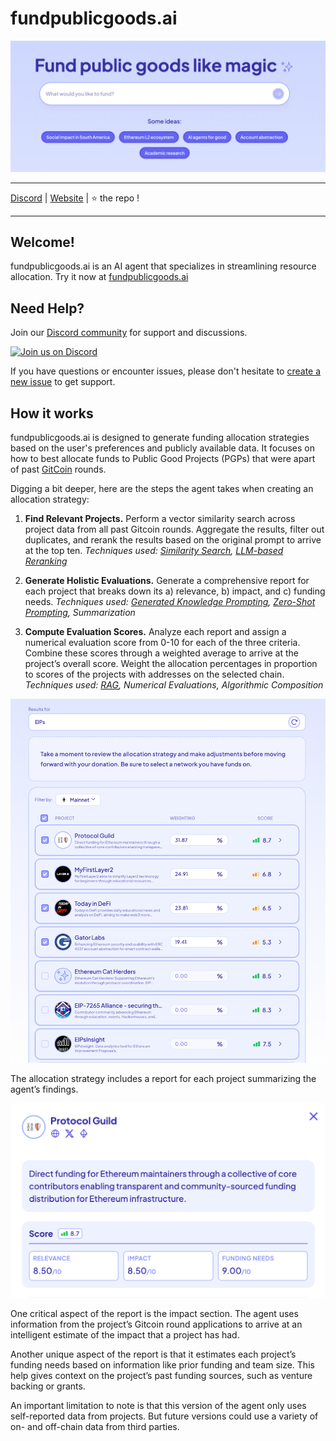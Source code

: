 # fundpublicgoods.ai

![](./content/fundpublicgoods.jpg)

---

[Discord](https://discord.gg/k7UCsH3ps9) | [Website](https://fundpublicgoods.ai) | :star: the repo !  

---

## Welcome!

fundpublicgoods.ai is an AI agent that specializes in streamlining resource allocation. Try it now at [fundpublicgoods.ai](https://fundpublicgoods.ai)

## Need Help?

Join our [Discord community](https://discord.gg/k7UCsH3ps9) for support and discussions.

[![Join us on Discord](https://invidget.switchblade.xyz/k7UCsH3ps9)](https://discord.com/invite/k7UCsH3ps9)

If you have questions or encounter issues, please don't hesitate to [create a new issue](https://github.com/polywrap/fundpublicgoods/issues/new) to get support.

## How it works

fundpublicgoods.ai is designed to generate funding allocation strategies based on the user's preferences and publicly available data. It focuses on how to best allocate funds to Public Good Projects (PGPs) that were apart of past [GitCoin](https://www.gitcoin.co/) rounds.

Digging a bit deeper, here are the steps the agent takes when creating an allocation strategy:

1. **Find Relevant Projects.** Perform a vector similarity search across project data from all past Gitcoin rounds. Aggregate the results, filter out duplicates, and rerank the results based on the original prompt to arrive at the top ten. *Techniques used: [Similarity Search](https://www.pinecone.io/learn/what-is-similarity-search/), [LLM-based Reranking](https://medium.com/@foadmk/enhancing-data-retrieval-with-vector-databases-and-gpt-3-5-reranking-c58ec6061bde)*

2. **Generate Holistic Evaluations.** Generate a comprehensive report for each project that breaks down its a) relevance, b) impact, and c) funding needs. *Techniques used: [Generated Knowledge Prompting](https://www.promptingguide.ai/techniques/knowledge), [Zero-Shot Prompting](https://www.promptingguide.ai/techniques/zeroshot), Summarization*

3. **Compute Evaluation Scores.** Analyze each report and assign a numerical evaluation score from 0-10 for each of the three criteria. Combine these scores through a weighted average to arrive at the project’s overall score. Weight the allocation percentages in proportion to scores of the projects with addresses on the selected chain. *Techniques used: [RAG](https://www.promptingguide.ai/techniques/rag), Numerical Evaluations, Algorithmic Composition*

![](./content/strategy.png)

The allocation strategy includes a report for each project summarizing the agent’s findings. 

![](./content/report.png)

One critical aspect of the report is the impact section. The agent uses information from the project’s Gitcoin round applications to arrive at an intelligent estimate of the impact that a project has had.

Another unique aspect of the report is that it estimates each project’s funding needs based on information like prior funding and team size. This help gives context on the project’s past funding sources, such as venture backing or grants.

An important limitation to note is that this version of the agent only uses self-reported data from projects. But future versions could use a variety of on- and off-chain data from third parties.
